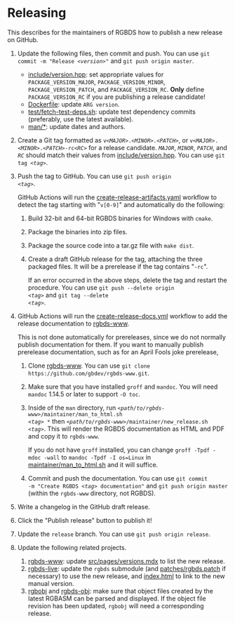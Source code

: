 # Releasing

This describes for the maintainers of RGBDS how to publish a new release on
GitHub.

1. Update the following files, then commit and push.
   You can use <code>git commit -m "Release <i>&lt;version&gt;</i>"</code> and `git push origin master`.

   - [include/version.hpp](include/version.hpp): set appropriate values for `PACKAGE_VERSION_MAJOR`,
     `PACKAGE_VERSION_MINOR`, `PACKAGE_VERSION_PATCH`, and `PACKAGE_VERSION_RC`.
     **Only** define `PACKAGE_VERSION_RC` if you are publishing a release candidate!
   - [Dockerfile](Dockerfile): update `ARG version`.
   - [test/fetch-test-deps.sh](test/fetch-test-deps.sh): update test dependency commits
     (preferably, use the latest available).
   - [man/\*](man/): update dates and authors.

2. Create a Git tag formatted as <code>v<i>&lt;MAJOR&gt;</i>.<i>&lt;MINOR&gt;</i>.<i>&lt;PATCH&gt;</i></code>,
   or <code>v<i>&lt;MAJOR&gt;</i>.<i>&lt;MINOR&gt;</i>.<i>&lt;PATCH&gt;</i>-rc<i>&lt;RC&gt;</i></code>
   for a release candidate. <code><i>MAJOR</i></code>, <code><i>MINOR</i></code>,
   <code><i>PATCH</i></code>, and <code><i>RC</i></code> should match their values from
   [include/version.hpp](include/version.hpp). You can use <code>git tag <i>&lt;tag&gt;</i></code>.

3. Push the tag to GitHub. You can use <code>git push origin <i>&lt;tag&gt;</i></code>.

   GitHub Actions will run the [create-release-artifacts.yaml](.github/workflows/create-release-artifacts.yaml)
   workflow to detect the tag starting with "`v[0-9]`" and automatically do the following:

   1. Build 32-bit and 64-bit RGBDS binaries for Windows with `cmake`.

   2. Package the binaries into zip files.

   3. Package the source code into a tar.gz file with `make dist`.

   4. Create a draft GitHub release for the tag, attaching the three
      packaged files. It will be a prerelease if the tag contains "`-rc`".

      If an error occurred in the above steps, delete the tag and restart the
      procedure. You can use <code>git push --delete origin <i>&lt;tag&gt;</i></code> and
      <code>git tag --delete <i>&lt;tag&gt;</i></code>.

4. GitHub Actions will run the [create-release-docs.yml](.github/workflows/create-release-docs.yml)
   workflow to add the release documentation to [rgbds-www](https://github.com/gbdev/rgbds-www).

   This is not done automatically for prereleases, since we do not normally publish documentation
   for them. If you want to manually publish prerelease documentation, such as for an April Fools
   joke prerelease,

   1. Clone [rgbds-www](https://github.com/gbdev/rgbds-www). You can use
      `git clone https://github.com/gbdev/rgbds-www.git`.

   2. Make sure that you have installed `groff` and `mandoc`. You will
      need `mandoc` 1.14.5 or later to support `-O toc`.

   3. Inside of the `man` directory, run <code><i>&lt;path/to/rgbds-www&gt;</i>/maintainer/man_to_html.sh <i>&lt;tag&gt;</i> *</code> then <code><i>&lt;path/to/rgbds-www&gt;</i>/maintainer/new_release.sh <i>&lt;tag&gt;</i></code>.
      This will render the RGBDS documentation as HTML and PDF and copy it to
      `rgbds-www`.

      If you do not have `groff` installed, you can change
      `groff -Tpdf -mdoc -wall` to `mandoc -Tpdf -I os=Linux` in
      [maintainer/man_to_html.sh](https://github.com/gbdev/rgbds-www/blob/master/maintainer/man_to_html.sh)
      and it will suffice.

   4. Commit and push the documentation. You can use <code>git commit -m
      "Create RGBDS <i>&lt;tag&gt;</i> documentation"</code> and `git push origin master`
      (within the `rgbds-www` directory, not RGBDS).

5. Write a changelog in the GitHub draft release.

6. Click the "Publish release" button to publish it!

7. Update the `release` branch. You can use `git push origin release`.

8. Update the following related projects.

   1. [rgbds-www](https://github.com/gbdev/rgbds-www): update
      [src/pages/versions.mdx](https://github.com/gbdev/rgbds-www/blob/master/src/pages/versions.mdx)
      to list the new release.
   2. [rgbds-live](https://github.com/gbdev/rgbds-live): update the `rgbds` submodule (and
      [patches/rgbds.patch](https://github.com/gbdev/rgbds-live/blob/master/patches/rgbds.patch)
      if necessary) to use the new release, and
      [index.html](https://github.com/gbdev/rgbds-live/blob/master/index.html)
      to link to the new manual version.
   3. [rgbobj](https://github.com/gbdev/rgbobj) and [rgbds-obj](https://github.com/gbdev/rgbds-obj):
       make sure that object files created by the latest RGBASM can be parsed and displayed.
       If the object file revision has been updated, `rgbobj` will need a corresponding release.
